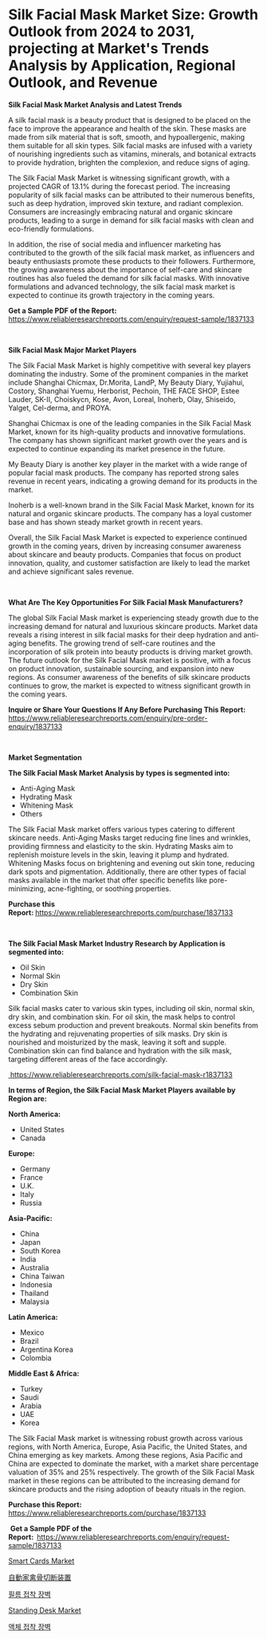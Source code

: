 <p><h1>Silk Facial Mask Market Size: Growth Outlook from 2024 to 2031, projecting at Market's Trends Analysis by Application, Regional Outlook, and Revenue</h1></p><p><strong>Silk Facial Mask Market Analysis and Latest Trends</strong></p>
<p><p>A silk facial mask is a beauty product that is designed to be placed on the face to improve the appearance and health of the skin. These masks are made from silk material that is soft, smooth, and hypoallergenic, making them suitable for all skin types. Silk facial masks are infused with a variety of nourishing ingredients such as vitamins, minerals, and botanical extracts to provide hydration, brighten the complexion, and reduce signs of aging.</p><p>The Silk Facial Mask Market is witnessing significant growth, with a projected CAGR of 13.1% during the forecast period. The increasing popularity of silk facial masks can be attributed to their numerous benefits, such as deep hydration, improved skin texture, and radiant complexion. Consumers are increasingly embracing natural and organic skincare products, leading to a surge in demand for silk facial masks with clean and eco-friendly formulations.</p><p>In addition, the rise of social media and influencer marketing has contributed to the growth of the silk facial mask market, as influencers and beauty enthusiasts promote these products to their followers. Furthermore, the growing awareness about the importance of self-care and skincare routines has also fueled the demand for silk facial masks. With innovative formulations and advanced technology, the silk facial mask market is expected to continue its growth trajectory in the coming years.</p></p>
<p><strong>Get a Sample PDF of the Report:&nbsp;</strong> <a href="https://www.reliableresearchreports.com/enquiry/request-sample/1837133">https://www.reliableresearchreports.com/enquiry/request-sample/1837133</a></p>
<p>&nbsp;</p>
<p><strong>Silk Facial Mask Major Market Players</strong></p>
<p><p>The Silk Facial Mask Market is highly competitive with several key players dominating the industry. Some of the prominent companies in the market include Shanghai Chicmax, Dr.Morita, LandP, My Beauty Diary, Yujiahui, Costory, Shanghai Yuemu, Herborist, Pechoin, THE FACE SHOP, Estee Lauder, SK-II, Choiskycn, Kose, Avon, Loreal, Inoherb, Olay, Shiseido, Yalget, Cel-derma, and PROYA.</p><p>Shanghai Chicmax is one of the leading companies in the Silk Facial Mask Market, known for its high-quality products and innovative formulations. The company has shown significant market growth over the years and is expected to continue expanding its market presence in the future.</p><p>My Beauty Diary is another key player in the market with a wide range of popular facial mask products. The company has reported strong sales revenue in recent years, indicating a growing demand for its products in the market.</p><p>Inoherb is a well-known brand in the Silk Facial Mask Market, known for its natural and organic skincare products. The company has a loyal customer base and has shown steady market growth in recent years.</p><p>Overall, the Silk Facial Mask Market is expected to experience continued growth in the coming years, driven by increasing consumer awareness about skincare and beauty products. Companies that focus on product innovation, quality, and customer satisfaction are likely to lead the market and achieve significant sales revenue.</p></p>
<p>&nbsp;</p>
<p><strong>What Are The Key Opportunities For Silk Facial Mask Manufacturers?</strong></p>
<p><p>The global Silk Facial Mask market is experiencing steady growth due to the increasing demand for natural and luxurious skincare products. Market data reveals a rising interest in silk facial masks for their deep hydration and anti-aging benefits. The growing trend of self-care routines and the incorporation of silk protein into beauty products is driving market growth. The future outlook for the Silk Facial Mask market is positive, with a focus on product innovation, sustainable sourcing, and expansion into new regions. As consumer awareness of the benefits of silk skincare products continues to grow, the market is expected to witness significant growth in the coming years.</p></p>
<p><strong>Inquire or Share Your Questions If Any Before Purchasing This Report:</strong> <a href="https://www.reliableresearchreports.com/enquiry/pre-order-enquiry/1837133">https://www.reliableresearchreports.com/enquiry/pre-order-enquiry/1837133</a></p>
<p>&nbsp;</p>
<p><strong>Market Segmentation</strong></p>
<p><strong>The Silk Facial Mask Market Analysis by types is segmented into:</strong></p>
<p><ul><li>Anti-Aging Mask</li><li>Hydrating Mask</li><li>Whitening Mask</li><li>Others</li></ul></p>
<p><p>The Silk Facial Mask market offers various types catering to different skincare needs. Anti-Aging Masks target reducing fine lines and wrinkles, providing firmness and elasticity to the skin. Hydrating Masks aim to replenish moisture levels in the skin, leaving it plump and hydrated. Whitening Masks focus on brightening and evening out skin tone, reducing dark spots and pigmentation. Additionally, there are other types of facial masks available in the market that offer specific benefits like pore-minimizing, acne-fighting, or soothing properties.</p></p>
<p><strong>Purchase this Report:&nbsp;</strong><a href="https://www.reliableresearchreports.com/purchase/1837133">https://www.reliableresearchreports.com/purchase/1837133</a></p>
<p>&nbsp;</p>
<p><strong>The Silk Facial Mask Market Industry Research by Application is segmented into:</strong></p>
<p><ul><li>Oil Skin</li><li>Normal Skin</li><li>Dry Skin</li><li>Combination Skin</li></ul></p>
<p><p>Silk facial masks cater to various skin types, including oil skin, normal skin, dry skin, and combination skin. For oil skin, the mask helps to control excess sebum production and prevent breakouts. Normal skin benefits from the hydrating and rejuvenating properties of silk masks. Dry skin is nourished and moisturized by the mask, leaving it soft and supple. Combination skin can find balance and hydration with the silk mask, targeting different areas of the face accordingly.</p></p>
<p><a href="https://www.reliableresearchreports.com/silk-facial-mask-r1837133">&nbsp;https://www.reliableresearchreports.com/silk-facial-mask-r1837133</a></p>
<p><strong>In terms of Region, the Silk Facial Mask Market Players available by Region are:</strong></p>
<p>
    <p> <strong> North America: </strong>
        <ul>
            <li>United States</li>
            <li>Canada</li>
        </ul>
        </p> 
    <p> <strong> Europe: </strong>
        <ul>
            <li>Germany</li>
            <li>France</li>
            <li>U.K.</li>
            <li>Italy</li>
            <li>Russia</li>
        </ul>
        </p> 
    <p> <strong> Asia-Pacific: </strong>
        <ul>
            <li>China</li>
            <li>Japan</li>
            <li>South Korea</li>
            <li>India</li>
            <li>Australia</li>
            <li>China Taiwan</li>
            <li>Indonesia</li>
            <li>Thailand</li>
            <li>Malaysia</li>
        </ul>
        </p> 
    <p> <strong> Latin America: </strong>
        <ul>
            <li>Mexico</li>
            <li>Brazil</li>
            <li>Argentina Korea</li>
            <li>Colombia</li>
        </ul>
        </p> 
    <p> <strong> Middle East & Africa: </strong>
        <ul>
            <li>Turkey</li>
            <li>Saudi</li>
            <li>Arabia</li>
            <li>UAE</li>
            <li>Korea</li>
        </ul>
    </p>
    </p>
<p><p>The Silk Facial Mask market is witnessing robust growth across various regions, with North America, Europe, Asia Pacific, the United States, and China emerging as key markets. Among these regions, Asia Pacific and China are expected to dominate the market, with a market share percentage valuation of 35% and 25% respectively. The growth of the Silk Facial Mask market in these regions can be attributed to the increasing demand for skincare products and the rising adoption of beauty rituals in the region.</p></p>
<p><strong>Purchase this Report: </strong><a href="https://www.reliableresearchreports.com/purchase/1837133">https://www.reliableresearchreports.com/purchase/1837133</a></p>
<p>&nbsp;<strong>Get a Sample PDF of the Report:&nbsp;&nbsp;</strong><a href="https://www.reliableresearchreports.com/enquiry/request-sample/1837133">https://www.reliableresearchreports.com/enquiry/request-sample/1837133</a></p>
<p><strong></strong></p>
<p><p><a href="https://github.com/lubmix/Market-Research-Report-List-3/blob/main/smart-cards-market.md">Smart Cards Market</a></p><p><a href="https://github.com/CarlieShields/Market-Research-Report-List-1/blob/main/6316163145389.md">自動家禽骨切断装置</a></p><p><a href="https://github.com/berlianaparadilla48/Market-Research-Report-List-1/blob/main/4579548153602.md">필름 접착 장벽</a></p><p><a href="https://github.com/joannagoyvaerts/Market-Research-Report-List-3/blob/main/standing-desk-market.md">Standing Desk Market</a></p><p><a href="https://github.com/mdmazharulnwr786/Market-Research-Report-List-1/blob/main/6014028153603.md">액체 접착 장벽</a></p></p>